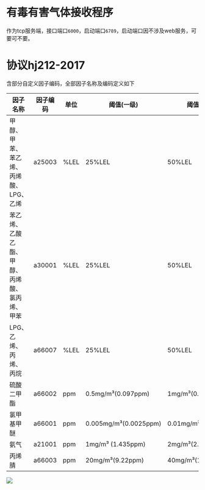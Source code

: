 # 有毒有害气体接收程序

作为tcp服务端，接口端口`6000`，启动端口`6789`，启动端口因不涉及web服务，可要可不要。

# 协议hj212-2017

含部分自定义因子编码，全部因子名称及编码定义如下

| 因子名称     | 因子编码   | 单位   | 阈值(一级)                | 阈值(二级)              |
|----------|--------|------|-----------------------|---------------------|
| 甲醇、甲苯、苯乙烯、丙烯酸、LPG、乙烯  | a25003 | %LEL | 25%LEL                | 50%LEL              |
| 苯乙烯、乙酸乙酯、甲醇、丙烯酸、氯丙烯、甲苯  | a30001 | %LEL | 25%LEL                | 50%LEL              |
| LPG、乙烯、丙烯、丙烷 | a66007 | %LEL | 25%LEL                | 50%LEL              |
| 硫酸二甲酯    | a66002 | ppm  | 0.5mg/m³(0.097ppm)    | 1mg/m³(0.194ppm)    |
| 氯甲基甲醚         | a66001 | ppm  | 0.005mg/m³(0.0025ppm) | 0.01mg/m³(0.005ppm) |
| 氨气       | a21001 | ppm  | 1mg/m³  (1.435ppm)    | 2mg/m³(2.87ppm)     |
| 丙烯腈   | a66003 | ppm  | 20mg/m³(9.22ppm)      | 40mg/m³(18.44ppm)      |

![](https://nas.allbs.cn:9006/cloudpic/2024/07/5fd718340e26b4ea80f194591547ed61.png)
